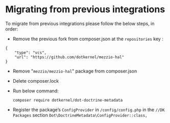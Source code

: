 # Migrating from previous integrations

To migrate from previous integrations please follow the below steps, in order:

- Remove the previous fork from composer.json at the `repositories` key :

```$xslt
{   
    "type": "vcs",
    "url": "https://github.com/dotkernel/mezzio-hal"
}
```

- Remove "`mezzio/mezzio-hal`" package from composer.json
- Delete composer.lock
- Run below command:

      composer require dotkernel/dot-doctrine-metadata

- Register the package’s `ConfigProvider` in `/config/config.php` in the `//DK Packages` section
  `Dot\DoctrineMetadata\ConfigProvider::class,`
